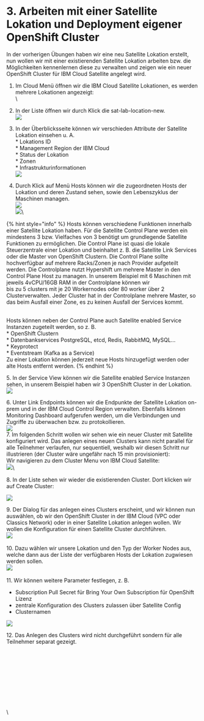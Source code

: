 # 3. Arbeiten mit einer Satellite Lokation und Deployment eigener OpenShift Cluster



In der vorherigen Übungen haben wir eine neu Satellite Lokation erstellt, nun wollen wir mit einer existierenden Satellite Lokation arbeiten bzw. die Möglichkeiten kennenlernen diese zu verwalten und zeigen wie ein neuer OpenShift Cluster für IBM Cloud Satellite angelegt wird.

1. Im Cloud Menü öffnen wir die IBM Cloud Satellite Lokationen, es werden mehrere Lokationen angezeigt:\
   <img src=".gitbook/assets/image (50) (1).png" alt="" data-size="original">\

2. In der Liste öffnen wir durch Klick die sat-lab-location-new.\
   ![](<.gitbook/assets/image (50).png>)
3. In der Überblicksseite können wir verschieden Attribute der Satellite Lokation einsehen u. A.\
   \* Lokations ID\
   \* Management Region der IBM Cloud\
   \* Status der Lokation\
   \* Zonen\
   \* Infrastrukturinformationen\
   ![](<.gitbook/assets/image (43).png>)
4. Durch Klick auf Menü Hosts können wir die zugeordneten Hosts der Lokation und deren Zustand sehen, sowie den Lebenszyklus der Maschinen managen.\
   ![](<.gitbook/assets/image (46).png>)\
   ![](<.gitbook/assets/image (39).png>)\


{% hint style="info" %}
Hosts können verschiedene Funktionen innerhalb einer Satellite Lokation haben. Für die Satellite Control Plane werden ein mindestens 3 bzw. Vielfaches von 3 benötigt um grundlegende Satellite Funktionen zu ermöglichen. Die Control Plane ist quasi die lokale Steuerzentrale einer Lokation und beinhaltet z. B. die Satellite Link Services oder die Master von OpenShift Clustern. Die Control Plane sollte hochverfügbar auf mehrere Racks/Zonen je nach Provider aufgeteilt werden. Die Controlplane nutzt Hypershift um mehrere Master in den Control Plane Host zu managen. In unserem Beispiel mit 6 Maschinen mit jeweils 4vCPU/16GB RAM in der Controlplane können wir\
bis zu 5 clusters mit je 20 Workernodes oder 80 worker über 2 Clusterverwalten. Jeder Cluster hat in der Controlplane mehrere Master, so das beim Ausfall einer Zone, es zu keinen Ausfall der Services kommt. &#x20;

\
Hosts können neben der Control Plane auch Satellite enabled Service Instanzen zugeteilt werden, so z. B.\
\* OpenShift Clustern\
\* Datenbankservices PostgreSQL, etcd, Redis, RabbitMQ, MySQL...\
\* Keyprotect\
\* Eventstream (Kafka as a Service)\
Zu einer Lokation können jederzeit neue Hosts hinzugefügt werden oder alte Hosts entfernt werden.
{% endhint %}

5\. In der Service View können wir die Satellite enabled Service Instanzen sehen, in unserem Beispiel haben wir 3 OpenShift Cluster in der Lokation.\
![](<.gitbook/assets/image (48).png>)

6\. Unter Link Endpoints können wir die Endpunkte der Satellite Lokation on-prem und in der IBM Cloud Control Region verwalten. Ebenfalls können Monitoring Dashboard aufgerufen werden, um die Verbindungen und Zugriffe zu überwachen bzw. zu protokollieren.\
![](<.gitbook/assets/image (47).png>)\
7\. Im folgenden Schritt wollen wir sehen wie ein neuer Cluster mit Satellite konfiguriert wird. Das anlegen eines neuen Clusters kann nicht parallel für alle Teilnehmer verlaufen, nur sequentiell, weshalb wir diesen Schritt nur illustrieren (der Cluster wäre ungefähr nach 15 min provisioniert):\
Wir navigieren zu dem Cluster Menu von IBM Cloud Satellite:\
![](<.gitbook/assets/image (42).png>)\


8\. In der Liste sehen wir wieder die existierenden Cluster. Dort klicken wir auf Create Cluster:

![](<.gitbook/assets/image (37).png>)

9\. Der Dialog für das anlegen eines Clusters erscheint, und wir können nun auswählen, ob wir den OpenShift Cluster in der IBM Cloud (VPC oder Classics Network) oder in einer Satellite Lokation anlegen wollen. Wir wollen die Konfiguration für einen Satellite Cluster durchführen.\
![](<.gitbook/assets/image (38).png>)\
\
10\. Dazu wählen wir unsere Lokation und den Typ der Worker Nodes aus, welche dann aus der Liste der verfügbaren Hosts der Lokation zugwiesen werden sollen.\
![](<.gitbook/assets/image (36).png>)\
\
11\. Wir können weitere Parameter festlegen, z. B.

* Subscription Pull Secret für Bring Your Own Subscription für OpenShift Lizenz
* zentrale Konfiguration des Clusters zulassen über Satellite Config
* Clusternamen

![](<.gitbook/assets/image (39) (1).png>)

12\. Das Anlegen des Clusters wird nicht durchgeführt sondern für alle Teilnehmer separat gezeigt.











&#x20;\
\
\
\
\
\
\
\
\
\
